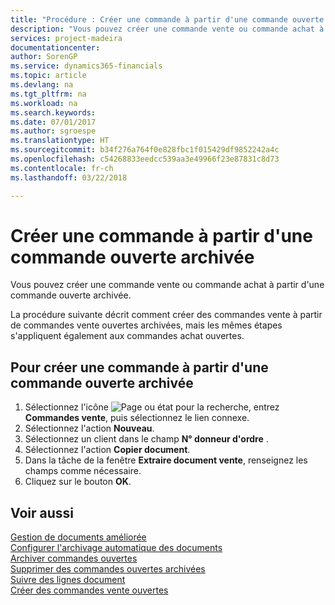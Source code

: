 ```yaml
---
title: "Procédure : Créer une commande à partir d'une commande ouverte archivée"
description: "Vous pouvez créer une commande vente ou commande achat à partir d'une commande ouverte archivée."
services: project-madeira
documentationcenter: 
author: SorenGP
ms.service: dynamics365-financials
ms.topic: article
ms.devlang: na
ms.tgt_pltfrm: na
ms.workload: na
ms.search.keywords: 
ms.date: 07/01/2017
ms.author: sgroespe
ms.translationtype: HT
ms.sourcegitcommit: b34f276a764f0e828fbc1f015429df9852242a4c
ms.openlocfilehash: c54268833eedcc539aa3e49966f23e87831c8d73
ms.contentlocale: fr-ch
ms.lasthandoff: 03/22/2018

---
```

# <a name="create-an-order-from-an-archived-blanket-order"></a>Créer une commande à partir d'une commande ouverte archivée
Vous pouvez créer une commande vente ou commande achat à partir d'une commande ouverte archivée.  

La procédure suivante décrit comment créer des commandes vente à partir de commandes vente ouvertes archivées, mais les mêmes étapes s'appliquent également aux commandes achat ouvertes.  

## <a name="to-create-an-order-from-an-archived-blanket-order"></a>Pour créer une commande à partir d'une commande ouverte archivée  

1.  Sélectionnez l'icône ![Page ou état pour la recherche](../../media/ui-search/search_small.png "icône Page ou état pour la recherche"), entrez **Commandes vente**, puis sélectionnez le lien connexe.  
2.  Sélectionnez l'action **Nouveau**.   
3.  Sélectionnez un client dans le champ **N° donneur d'ordre** .  
4.  Sélectionnez l'action **Copier document**.  
5.  Dans la tâche de la fenêtre **Extraire document vente**, renseignez les champs comme nécessaire.
6.  Cliquez sur le bouton **OK**.  

## <a name="see-also"></a>Voir aussi  
 [Gestion de documents améliorée](enhanced-document-management.md)   
 [Configurer l'archivage automatique des documents](how-to-set-up-automatic-archiving-of-documents.md)   
 [Archiver commandes ouvertes](how-to-archive-blanket-orders.md)   
 [Supprimer des commandes ouvertes archivées](how-to-delete-archived-blanket-orders.md)   
 [Suivre des lignes document](how-to-track-document-lines.md)  
 [Créer des commandes vente ouvertes](../../sales-how-to-create-blanket-sales-orders.md) 

